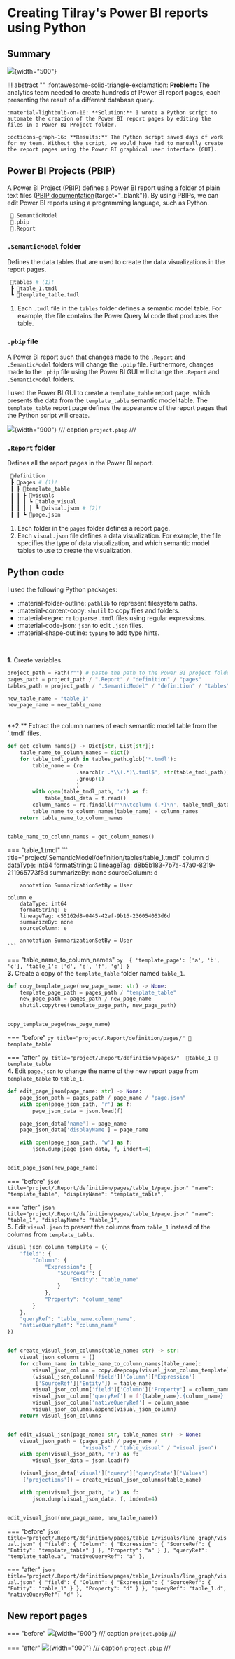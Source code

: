 # Creating Tilray's Power BI reports using Python

## Summary

![](images/power_bi_python/project_diagram.png){width="500"}

!!! abstract ""
    :fontawesome-solid-triangle-exclamation: **Problem:** The analytics team needed to create hundreds of Power BI report pages, each presenting the result of a different database query. 

    :material-lightbulb-on-10: **Solution:** I wrote a Python script to automate the creation of the Power BI report pages by editing the files in a Power BI Project folder. 

    :octicons-graph-16: **Results:** The Python script saved days of work for my team. Without the script, we would have had to manually create the report pages using the Power BI graphical user interface (GUI). 


## Power BI Projects (PBIP)
A Power BI Project (PBIP) defines a Power BI report using a folder of plain text files ([PBIP documentation](https://learn.microsoft.com/en-us/power-bi/developer/projects/projects-overview){target="_blank"}). By using PBIPs, we can edit Power BI reports using a programming language, such as Python.     

```py title="project/"
 📂.SemanticModel
 📜.pbip
 📂.Report
```

### `.SemanticModel` folder
Defines the data tables that are used to create the data visualizations in the report pages. 

```py title="project/.SemanticModel/"
 📂tables # (1)!
 ┣ 📜table_1.tmdl
 ┗ 📜template_table.tmdl
```

1. Each `.tmdl` file in the `tables` folder defines a semantic model table. For example, the file contains the Power Query M code that produces the table. 

### `.pbip` file
A Power BI report such that changes made to the `.Report` and `.SemanticModel` folders will change the `.pbip` file. Furthermore, changes made to the `.pbip` file using the Power BI GUI will change the `.Report` and `.SemanticModel` folders. 

I used the Power BI GUI to create a `template_table` report page, which presents the data from the `template_table` semantic model table. The `template_table` report page defines the appearance of the report pages that the Python script will create.  

![](images/power_bi_python/pbip_before.png){width="900"}
/// caption
`project.pbip`
///

### `.Report` folder  
Defines all the report pages in the Power BI report.  

```py title="project/.Report/"
 📂definition
 ┣ 📂pages # (1)!
 ┃ ┣ 📂template_table
 ┃ ┃ ┣ 📂visuals
 ┃ ┃ ┃ ┗ 📂table_visual
 ┃ ┃ ┃ ┃ ┗ 📜visual.json # (2)!
 ┃ ┃ ┗ 📜page.json
```

1. Each folder in the `pages` folder defines a report page. 
2. Each `visual.json` file defines a data visualization. For example, the file specifies the type of data visualization, and which semantic model tables to use to create the visualization. 


## Python code  

I used the following Python packages: 

- :material-folder-outline: `pathlib` to represent filesystem paths. 
- :material-content-copy: `shutil` to copy files and folders.
- :material-regex: `re` to parse `.tmdl` files using regular expressions. 
- :material-code-json: `json` to edit `.json` files. 
- :material-shape-outline: `typing` to add type hints.    
<br>

**1.** Create variables. 

``` py title="add_pages_to_report.py"
project_path = Path(r"") # paste the path to the Power BI project folder 
pages_path = project_path / ".Report" / "definition" / "pages"
tables_path = project_path / ".SemanticModel" / "definition" / "tables"

new_table_name = "table_1"
new_page_name = new_table_name
```
<br>
**2.** Extract the column names of each semantic model table from the `.tmdl` files. 

``` py title="add_pages_to_report.py"
def get_column_names() -> Dict[str, List[str]]:
    table_name_to_column_names = dict()
    for table_tmdl_path in tables_path.glob('*.tmdl'):
        table_name = (re
                      .search(r'.*\\(.*)\.tmdl$', str(table_tmdl_path))
                      .group(1)
                      )
        with open(table_tmdl_path, 'r') as f:
            table_tmdl_data = f.read()
        column_names = re.findall(r'\n\tcolumn (.*)\n', table_tmdl_data)
        table_name_to_column_names[table_name] = column_names
    return table_name_to_column_names


table_name_to_column_names = get_column_names()
```

=== "table_1.tmdl"
    ``` title="project/.SemanticModel/definition/tables/table_1.tmdl"
	column d
		dataType: int64
		formatString: 0
		lineageTag: d8b5b183-7b7a-47a0-8219-211965773f6d
		summarizeBy: none
		sourceColumn: d

		annotation SummarizationSetBy = User

	column e
		dataType: int64
		formatString: 0
		lineageTag: c55162d8-0445-42ef-9b16-236054053d6d
		summarizeBy: none
		sourceColumn: e

		annotation SummarizationSetBy = User
    ```

=== "table_name_to_column_names"
    ``` py 
    {
    'template_page': ['a', 'b', 'c'],
    'table_1': ['d', 'e', 'f', 'g']
    }
    ```
<br>
**3.** Create a copy of the `template_table` folder named `table_1`. 

``` py title="add_pages_to_report.py"
def copy_template_page(new_page_name: str) -> None:
    template_page_path = pages_path / "template_table"
    new_page_path = pages_path / new_page_name
    shutil.copytree(template_page_path, new_page_path)


copy_template_page(new_page_name)
```

=== "before"
    ``` py title="project/.Report/definition/pages/"
    📂template_table
    ```

=== "after"
    ``` py title="project/.Report/definition/pages/" 
    📂table_1
    📂template_table
    ```
<br>
**4.** Edit `page.json` to change the name of the new report page from `template_table` to `table_1`.  

``` py title="add_pages_to_report.py"
def edit_page_json(page_name: str) -> None:
    page_json_path = pages_path / page_name / "page.json"
    with open(page_json_path, 'r') as f:
        page_json_data = json.load(f)

    page_json_data['name'] = page_name
    page_json_data['displayName'] = page_name

    with open(page_json_path, 'w') as f:
        json.dump(page_json_data, f, indent=4)


edit_page_json(new_page_name)
```  

=== "before"
    ``` json title="project/.Report/definition/pages/table_1/page.json"
    "name": "template_table",
    "displayName": "template_table",
    ```

=== "after"
    ``` json title="project/.Report/definition/pages/table_1/page.json"
    "name": "table_1",
    "displayName": "table_1",
    ```
<br>
**5.** 	Edit `visual.json` to present the columns from `table_1` instead of the columns from `template_table`. 

``` py title="add_pages_to_report.py"
visual_json_column_template = ({
    "field": {
        "Column": {
            "Expression": {
                "SourceRef": {
                    "Entity": "table_name"
                }
            },
            "Property": "column_name"
        }
    },
    "queryRef": "table_name.column_name",
    "nativeQueryRef": "column_name"
})


def create_visual_json_columns(table_name: str) -> str:
    visual_json_columns = []
    for column_name in table_name_to_column_names[table_name]:
        visual_json_column = copy.deepcopy(visual_json_column_template)
        (visual_json_column['field']['Column']['Expression']
         ['SourceRef']['Entity']) = table_name
        visual_json_column['field']['Column']['Property'] = column_name
        visual_json_column['queryRef'] = f'{table_name}.{column_name}'
        visual_json_column['nativeQueryRef'] = column_name
        visual_json_columns.append(visual_json_column)
    return visual_json_columns


def edit_visual_json(page_name: str, table_name: str) -> None:
    visual_json_path = (pages_path / page_name /
                        "visuals" / "table_visual" / "visual.json")
    with open(visual_json_path, 'r') as f:
        visual_json_data = json.load(f)

    (visual_json_data['visual']['query']['queryState']['Values']
     ['projections']) = create_visual_json_columns(table_name)

    with open(visual_json_path, 'w') as f:
        json.dump(visual_json_data, f, indent=4)


edit_visual_json(new_page_name, new_table_name))
```

=== "before"
    ``` json title="project/.Report/definition/pages/table_1/visuals/line_graph/visual.json"
    {
        "field": {
            "Column": {
                "Expression": {
                    "SourceRef": {
                        "Entity": "template_table"
                    }
                },
            "Property": "a"
            }
        },
    "queryRef": "template_table.a",
    "nativeQueryRef": "a"
    },
    ```

=== "after"
    ``` json title="project/.Report/definition/pages/table_1/visuals/line_graph/visual.json"
    {
        "field": {
            "Column": {
                "Expression": {
                    "SourceRef": {
                        "Entity": "table_1"
                    }
                },
            "Property": "d"
            }
        },
    "queryRef": "table_1.d",
    "nativeQueryRef": "d"
    },
    ```   

## New report pages

=== "before"
    ![](images/power_bi_python/pbip_before.png){width="900"}
    /// caption
    `project.pbip`
    ///

=== "after"
    ![](images/power_bi_python/pbip_after.png){width="900"}
    /// caption
    `project.pbip`
    ///
